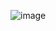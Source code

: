 ![image](https://github.com/nhanth301/stop_watch/assets/145216330/e2f005c2-f0f2-46b8-a890-93b1daa95c0c)
